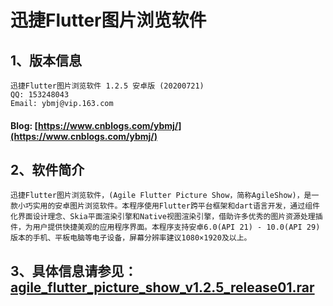 # 迅捷Flutter图片浏览软件

## 1、版本信息
    迅捷Flutter图片浏览软件 1.2.5 安卓版 (20200721)
    QQ: 153248043
    Email: ybmj@vip.163.com
####    Blog: [https://www.cnblogs.com/ybmj/](https://www.cnblogs.com/ybmj/)

## 2、软件简介
    迅捷Flutter图片浏览软件，(Agile Flutter Picture Show，简称AgileShow)，是一款小巧实用的安卓图片浏览软件。本程序使用Flutter跨平台框架和dart语言开发，通过组件化界面设计理念、Skia平面渲染引擎和Native视图渲染引擎，借助许多优秀的图片资源处理插件，为用户提供快捷美观的应用程序界面。本程序支持安卓6.0(API 21) - 10.0(API 29)版本的手机、平板电脑等电子设备，屏幕分辨率建议1080×1920及以上。

## 3、具体信息请参见：[agile_flutter_picture_show_v1.2.5_release01.rar](https://github.com/patton88/agile_flutter_picture_show/raw/master/agile_flutter_picture_show_v1.2.5_release01.rar) 
